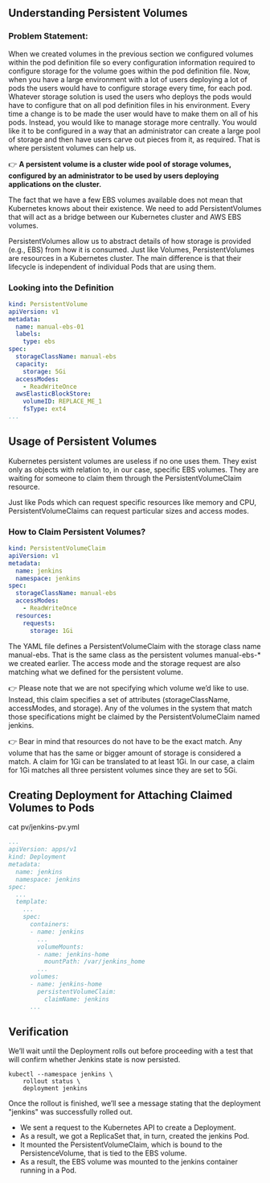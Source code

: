 ## Understanding Persistent Volumes

### Problem Statement: 
When we created volumes in the previous section  we configured volumes within the pod definition file  so every configuration information  required to configure storage for the volume  goes within the pod definition file.  Now, when you have a large environment  with a lot of users deploying a lot of pods  the users would have to configure storage  every time, for each pod.  Whatever storage solution is used  the users who deploys the pods  would have to configure that  on all pod definition files in his environment.  Every time a change is to be made  the user would have to make them on all of his pods.  Instead, you would like to manage storage more centrally.  You would like it to be configured in a way  that an administrator can create a large pool of storage  and then have users carve out pieces from it, as required.  That is where persistent volumes can help us.  

👉 **A persistent volume is a cluster wide  pool of storage volumes,  configured by an administrator to be used by users deploying applications on the cluster.**

The fact that we have a few EBS volumes available does not mean that Kubernetes knows about their existence. We need to add PersistentVolumes that will act as a bridge between our Kubernetes cluster and AWS EBS volumes.

PersistentVolumes allow us to abstract details of how storage is provided (e.g., EBS) from how it is consumed. Just like Volumes, PersistentVolumes are resources in a Kubernetes cluster. 
The main difference is that their lifecycle is independent of individual Pods that are using them.

### Looking into the Definition

```yaml
kind: PersistentVolume
apiVersion: v1
metadata:
  name: manual-ebs-01
  labels:
    type: ebs
spec:
  storageClassName: manual-ebs
  capacity:
    storage: 5Gi
  accessModes:
    - ReadWriteOnce
  awsElasticBlockStore:
    volumeID: REPLACE_ME_1
    fsType: ext4
...
```

## Usage of Persistent Volumes
Kubernetes persistent volumes are useless if no one uses them. They exist only as objects with relation to, in our case, specific EBS volumes. 
They are waiting for someone to claim them through the PersistentVolumeClaim resource.

Just like Pods which can request specific resources like memory and CPU, PersistentVolumeClaims can request particular sizes and access modes.

### How to Claim Persistent Volumes?

```yaml
kind: PersistentVolumeClaim
apiVersion: v1
metadata:
  name: jenkins
  namespace: jenkins
spec:
  storageClassName: manual-ebs
  accessModes:
    - ReadWriteOnce
  resources:
    requests:
      storage: 1Gi
```
The YAML file defines a PersistentVolumeClaim with the storage class name manual-ebs. That is the same class as the persistent volumes manual-ebs-* we created earlier. The access mode and the storage request are also matching what we defined for the persistent volume.

👉 Please note that we are not specifying which volume we’d like to use. Instead, this claim specifies a set of attributes (storageClassName, accessModes, and storage). Any of the volumes in the system that match those specifications might be claimed by the PersistentVolumeClaim named jenkins.

👉 Bear in mind that resources do not have to be the exact match. Any volume that has the same or bigger amount of storage is considered a match. A claim for 1Gi can be translated to at least 1Gi. In our case, a claim for 1Gi matches all three persistent volumes since they are set to 5Gi.

## Creating Deployment for Attaching Claimed Volumes to Pods

cat pv/jenkins-pv.yml

```yaml
...
apiVersion: apps/v1
kind: Deployment
metadata:
  name: jenkins
  namespace: jenkins
spec:
  ...
  template:
    ...
    spec:
      containers:
      - name: jenkins
        ...
        volumeMounts:
        - name: jenkins-home
          mountPath: /var/jenkins_home
        ...
      volumes:
      - name: jenkins-home
        persistentVolumeClaim:
          claimName: jenkins
      ...
 ```
## Verification 
We’ll wait until the Deployment rolls out before proceeding with a test that will confirm whether Jenkins state is now persisted.

```shell
kubectl --namespace jenkins \
    rollout status \
    deployment jenkins
```

Once the rollout is finished, we’ll see a message stating that the deployment "jenkins" was successfully rolled out.

- We sent a request to the Kubernetes API to create a Deployment. 
- As a result, we got a ReplicaSet that, in turn, created the jenkins Pod. 
- It mounted the PersistentVolumeClaim, which is bound to the PersistenceVolume, that is tied to the EBS volume. 
- As a result, the EBS volume was mounted to the jenkins container running in a Pod. 
 

